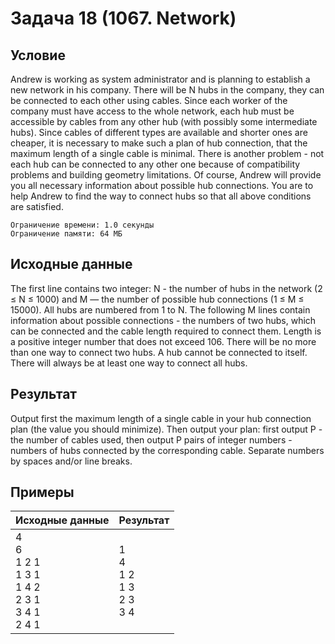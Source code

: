 #  Задача 18 (1067. Network)

## Условие

Andrew is working as system administrator and is planning to establish a new network in his company. There will be N hubs in the company, they can be connected to each other using cables. Since each worker of the company must have access to the whole network, each hub must be accessible by cables from any other hub (with possibly some intermediate hubs).
Since cables of different types are available and shorter ones are cheaper, it is necessary to make such a plan of hub connection, that the maximum length of a single cable is minimal. There is another problem - not each hub can be connected to any other one because of compatibility problems and building geometry limitations. Of course, Andrew will provide you all necessary information about possible hub connections.
You are to help Andrew to find the way to connect hubs so that all above conditions are satisfied.

    Ограничение времени: 1.0 секунды
    Ограничение памяти: 64 МБ


## Исходные данные

The first line contains two integer: N - the number of hubs in the network (2 ≤ N ≤ 1000) and M — the number of possible hub connections (1 ≤ M ≤ 15000). All hubs are numbered from 1 to N. The following M lines contain information about possible connections - the numbers of two hubs, which can be connected and the cable length required to connect them. Length is a positive integer number that does not exceed 106. There will be no more than one way to connect two hubs. A hub cannot be connected to itself. There will always be at least one way to connect all hubs.

## Результат
Output first the maximum length of a single cable in your hub connection plan (the value you should minimize). Then output your plan: first output P - the number of cables used, then output P pairs of integer numbers - numbers of hubs connected by the corresponding cable. Separate numbers by spaces and/or line breaks.

## Примеры
| Исходные данные | Результат  |
|---|---|
|4 <br>6 <br>1 2 1<br>1 3 1 <br>1 4 2<br>2 3 1<br>3 4 1<br>2 4 1<br>|1<br>4<br>1 2<br>1 3<br>2 3<br>3 4 |
